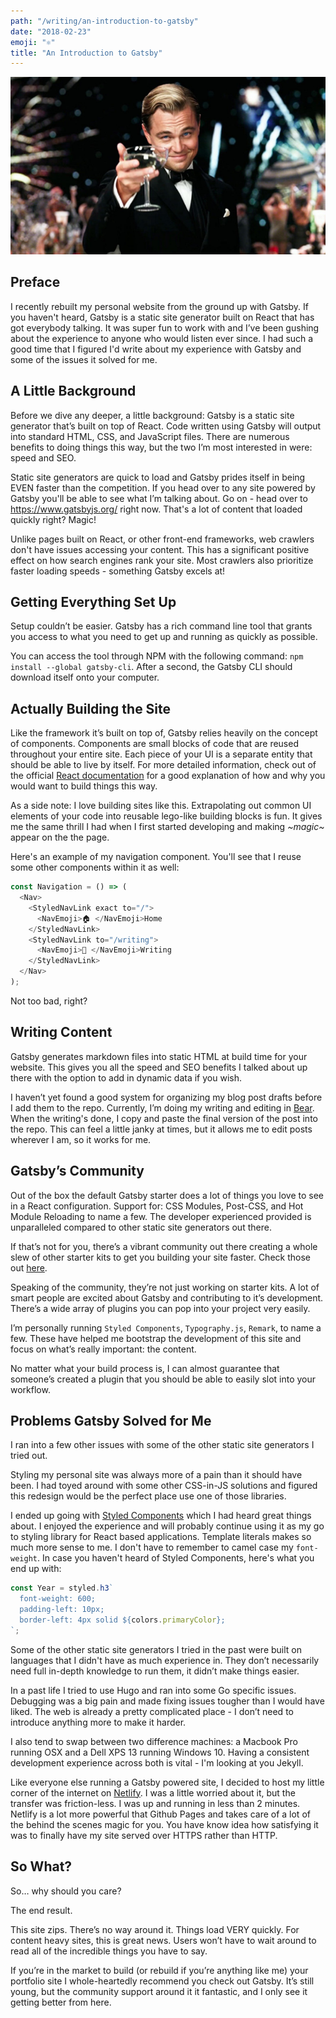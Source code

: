 ```yaml
---
path: "/writing/an-introduction-to-gatsby"
date: "2018-02-23"
emoji: "⚛"
title: "An Introduction to Gatsby"
---
```


![Leonardo DiCaprio as Gatsby from Great Gatsby](./images/leonardo.jpg)

## Preface
I recently rebuilt my personal website from the ground up with Gatsby. If you haven't heard, Gatsby is a static site generator built on React that has got everybody talking. It was super fun to work with and I’ve been gushing about the experience to anyone who would listen ever since. I had such a good time that I figured I'd write about my experience with Gatsby and some of the issues it solved for me.

## A Little Background
Before we dive any deeper, a little background: Gatsby is a static site generator that’s built on top of React. Code written using Gatsby will output into standard HTML, CSS, and JavaScript files. There are numerous benefits to doing things this way, but the two I’m most interested in were: speed and SEO.

Static site generators are quick to load and Gatsby prides itself in being EVEN faster than the competition. If you head over to any site powered by Gatsby you'll be able to see what I’m talking about. Go on - head over to https://www.gatsbyjs.org/ right now. That's a lot of content that loaded quickly right? Magic!

Unlike pages built on React, or other front-end frameworks, web crawlers don't have issues accessing your content. This has a significant positive effect on how search engines rank your site. Most crawlers also prioritize faster loading speeds - something Gatsby excels at!

## Getting Everything Set Up
Setup couldn’t be easier. Gatsby has a rich command line tool that grants you access to what you need to get up and running as quickly as possible.

You can access the tool through NPM with the following command: `npm install --global gatsby-cli`. After a second, the Gatsby CLI should download itself onto your computer.

## Actually Building the Site
Like the framework it’s built on top of, Gatsby relies heavily on the concept of components. Components are small blocks of code that are reused throughout your entire site.  Each piece of your UI is a separate entity that should be able to live by itself. For more detailed information, check out of the official [React documentation](https://reactjs.org/docs/components-and-props.html) for a good explanation of how and why you would want to build things this way.

As a side note: I love building sites like this. Extrapolating out common UI elements of your code into reusable lego-like building blocks is fun. It gives me the same thrill I had when I first started developing and making *~magic~* appear on the the page.

Here's an example of my navigation component. You'll see that I reuse some other components within it as well:

```javascript
const Navigation = () => (
  <Nav>
    <StyledNavLink exact to="/">
      <NavEmoji>🏠 </NavEmoji>Home
    </StyledNavLink>
    <StyledNavLink to="/writing">
      <NavEmoji>📕 </NavEmoji>Writing
    </StyledNavLink>
  </Nav>
);
```

Not too bad, right?

## Writing Content
Gatsby generates markdown files into static HTML at build time for your website. This gives you all the speed and SEO benefits I talked about up there with the option to add in dynamic data if you wish.

I haven’t yet found a good system for organizing my blog post drafts before I add them to the repo. Currently, I’m doing my writing and editing in [Bear](http://www.bear-writer.com/). When the writing's done, I copy and paste the final version of the post into the repo. This can feel a little janky at times, but it allows me to edit posts wherever I am, so it works for me.

## Gatsby’s Community
Out of the box the default Gatsby starter does a lot of things you love to see in a React configuration. Support for: CSS Modules, Post-CSS, and Hot Module Reloading to name a few. The developer experienced provided is unparalleled compared to other static site generators out there.

If that’s not for you, there’s a vibrant community out there creating a whole slew of other starter kits to get you building your site faster. Check those out [here](https://www.gatsbyjs.org/docs/gatsby-starters/).

Speaking of the community, they’re not just working on starter kits. A lot of smart people are excited about Gatsby and contributing to it’s development. There’s a wide array of plugins you can pop into your project very easily.

I’m personally running `Styled Components`, `Typography.js`, `Remark`, to name a few.  These have helped me bootstrap the development of this site and focus on what’s really important: the content.

No matter what your build process is, I can almost guarantee that someone’s created a plugin that you should be able to easily slot into your workflow.

## Problems Gatsby Solved for Me
I ran into a few other issues with some of the other static site generators I tried out.

Styling my personal site was always more of a pain than it should have been. I had toyed around with some other CSS-in-JS solutions and figured this redesign would be the perfect place use one of those libraries.

I ended up going with [Styled Components](https://www.styled-components.com/) which I had heard great things about.  I enjoyed the experience and will probably continue using it as my go to styling library for React based applications. Template literals makes so much more sense to me. I don't have to remember to camel case my `font-weight`. In case you haven't heard of Styled Components, here's what you end up with:

```javascript
const Year = styled.h3`
  font-weight: 600;
  padding-left: 10px;
  border-left: 4px solid ${colors.primaryColor};
`;
```

Some of the other static site generators I tried in the past were built on languages that I didn't have as much experience in. They don’t necessarily need full in-depth knowledge to run them, it didn’t make things easier.

In a past life I tried to use Hugo and ran into some Go specific issues. Debugging was a big pain and made fixing issues tougher than I would have liked. The web is already a pretty complicated place - I don’t need to introduce anything more to make it harder.

I also tend to swap between two difference machines: a Macbook Pro running OSX and a Dell XPS 13 running Windows 10. Having a consistent development experience across both is vital - I'm looking at you Jekyll.

Like everyone else running a Gatsby powered site, I decided to host my little corner of the internet on [Netlify](https://www.netlify.com/). I was a little worried about it, but the transfer was friction-less. I was up and running in less than 2 minutes. Netlify is a lot more powerful that Github Pages and takes care of a lot of the behind the scenes magic for you. You have know idea how satisfying it was to finally have my site served over HTTPS rather than HTTP.

## So What?
So… why should you care?

The end result.

This site zips. There’s no way around it. Things load VERY quickly. For content heavy sites, this is great news. Users won’t have to wait around to read all of the incredible things you have to say.

If you’re in the market to build (or rebuild if you’re anything like me) your portfolio site I whole-heartedly  recommend you check out Gatsby. It’s still young, but the community support around it it fantastic, and I only see it getting better from here.